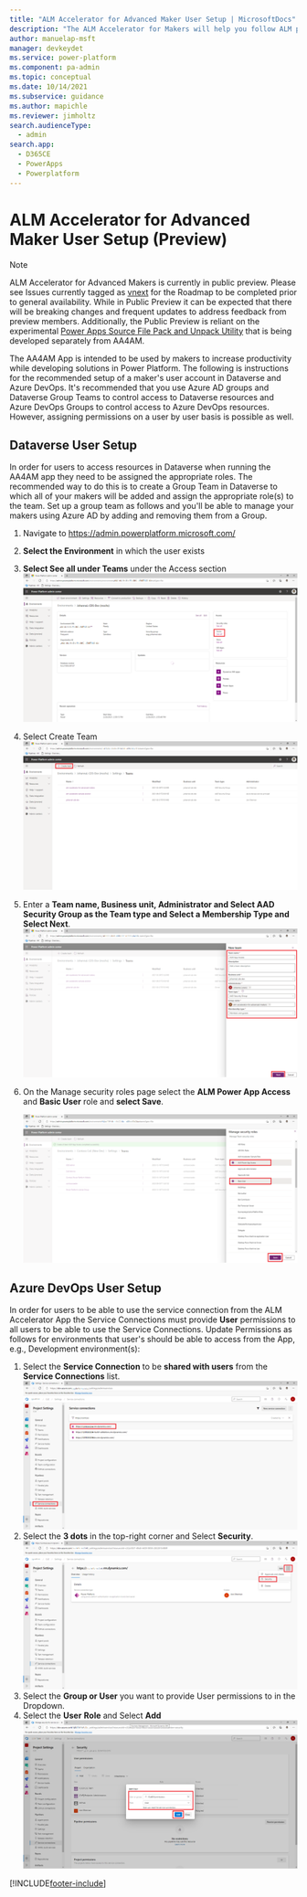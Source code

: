 ```yaml
---
title: "ALM Accelerator for Advanced Maker User Setup | MicrosoftDocs"
description: "The ALM Accelerator for Makers will help you follow ALM patterns and practices to source control and move your solutions from your development environment to test and production environments using Azure DevOps"
author: manuelap-msft
manager: devkeydet
ms.service: power-platform
ms.component: pa-admin
ms.topic: conceptual
ms.date: 10/14/2021
ms.subservice: guidance
ms.author: mapichle
ms.reviewer: jimholtz
search.audienceType: 
  - admin
search.app: 
  - D365CE
  - PowerApps
  - Powerplatform
---
```

# ALM Accelerator for Advanced Maker User Setup (Preview)

> [!NOTE]
ALM Accelerator for Advanced Makers is currently in public preview. Please see Issues currently tagged as [vnext](https://github.com/microsoft/coe-starter-kit/issues?q=is%3Aopen+is%3Aissue+label%3Aalm-accelerator+label%3Avnext) for the Roadmap to be completed prior to general availability. While in Public Preview it can be expected that there will be breaking changes and frequent updates to address feedback from preview members. Additionally, the Public Preview is reliant on the experimental [Power Apps Source File Pack and Unpack Utility](https://github.com/microsoft/PowerApps-Language-Tooling) that is being developed separately from AA4AM.

The AA4AM App is intended to be used by makers to increase productivity while developing solutions in Power Platform. The following is instructions for the recommended setup of a maker's user account in Dataverse and Azure DevOps. It's recommended that you use Azure AD groups and Dataverse Group Teams to control access to Dataverse resources and Azure DevOps Groups to control access to Azure DevOps resources. However, assigning permissions on a user by user basis is possible as well.

## Dataverse User Setup

In order for users to access resources in Dataverse when running the AA4AM app they need to be assigned the appropriate roles. The recommended way to do this is to create a Group Team in Dataverse to which all of your makers will be added and assign the appropriate role(s) to the team. Set up a group team as follows and you'll be able to manage your makers using Azure AD by adding and removing them from a Group.

1. Navigate to <https://admin.powerplatform.microsoft.com/>
1. **Select the Environment** in which the user exists
1. **Select See all under Teams** under the Access section
   ![image-20210709143811208](media/setup-almacceleratoradvanced-users/image-20210709143811208.png)
1. Select Create Team
   ![image-20210709144020206](media/setup-almacceleratoradvanced-users/image-20210709144020206.png)
1. Enter a **Team name, Business unit, Administrator and Select AAD Security Group as the Team type and Select a Membership Type and Select Next**.
   ![image-20210709145337373](media/setup-almacceleratoradvanced-users/image-20210709145337373.png)
1. On the Manage security roles page select the **ALM Power App Access** and **Basic User** role and **select Save**.

   ![image-20210709150149120](media/setup-almacceleratoradvanced-users/image-20210709150149120.png)

## Azure DevOps User Setup

In order for users to be able to use the service connection from the ALM Accelerator App the Service Connections must provide **User** permissions to all users to be able to use the Service Connections. Update Permissions as follows for environments that user's should be able to access from the App, e.g.,  Development environment(s):

1. Select the **Service Connection** to be **shared with users** from the **Service Connections** list.
   ![Select the Service Connection](media/almacceleratoradvanced-components/image-20210401084558807.png)
1. Select the **3 dots** in the top-right corner and Select **Security**.
   ![Select Security](media/almacceleratoradvanced-components/image-20210401084807231.png)
1. Select the **Group or User** you want to provide User permissions to in the Dropdown.
1. Select the **User** **Role** and Select **Add**
   ![Select the Group, User and Role](media/setup-almacceleratoradvanced/SetServiceConnectionPermissions.png)

[!INCLUDE[footer-include](../../includes/footer-banner.md)]
